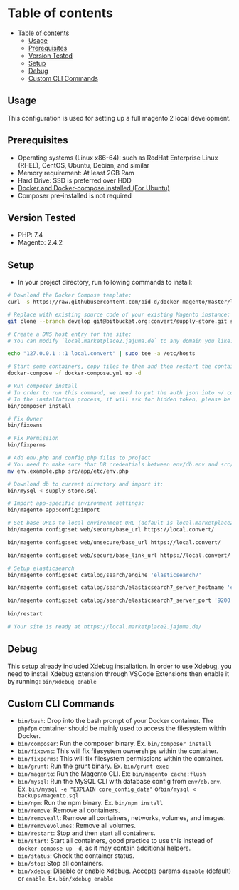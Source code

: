 # Table of contents
- [Table of contents](#table-of-contents)
  - [Usage](#usage)
  - [Prerequisites](#prerequisites)
  - [Version Tested](#version-tested)
  - [Setup](#setup)
  - [Debug](#debug)
  - [Custom CLI Commands](#custom-cli-commands)
## Usage

This configuration is used for setting up a full magento 2 local development.  

## Prerequisites
-  Operating systems (Linux x86-64): such as RedHat Enterprise Linux (RHEL), CentOS, Ubuntu, Debian, and similar
-  Memory requirement: At least 2GB Ram
-  Hard Drive: SSD is preferred over HDD
-  [Docker and Docker-compose installed (For Ubuntu)](https://docs.docker.com/engine/install/ubuntu/)
-  Composer pre-installed is not required

## Version Tested
- PHP: 7.4
- Magento: 2.4.2

## Setup
- In your project directory, run following commands to install:

```bash
# Download the Docker Compose template:
curl -s https://raw.githubusercontent.com/bid-d/docker-magento/master/lib/template | bash

# Replace with existing source code of your existing Magento instance:
git clone --branch develop git@bitbucket.org:convert/supply-store.git src

# Create a DNS host entry for the site:
# You can modify `local.marketplace2.jajuma.de` to any domain you like:

echo "127.0.0.1 ::1 local.convert" | sudo tee -a /etc/hosts

# Start some containers, copy files to them and then restart the containers:
docker-compose -f docker-compose.yml up -d

# Run composer install
# In order to run this command, we need to put the auth.json into ~/.composer folder
# In the installation process, it will ask for hidden token, please be aware
bin/composer install

# Fix Owner
bin/fixowns

# Fix Permission
bin/fixperms

# Add env.php and config.php files to project
# You need to make sure that DB credentials between env/db.env and src/app/etc/env.php files match each other
mv env.example.php src/app/etc/env.php

# Download db to current directory and import it:
bin/mysql < supply-store.sql

# Import app-specific environment settings:
bin/magento app:config:import

# Set base URLs to local environment URL (default is local.marketplace2.jajuma.de)
bin/magento config:set web/secure/base_url https://local.convert/

bin/magento config:set web/unsecure/base_url https://local.convert/

bin/magento config:set web/secure/base_link_url https://local.convert/

# Setup elasticsearch
bin/magento config:set catalog/search/engine 'elasticsearch7'

bin/magento config:set catalog/search/elasticsearch7_server_hostname 'elasticsearch'

bin/magento config:set catalog/search/elasticsearch7_server_port '9200'
	
bin/restart

# Your site is ready at https://local.marketplace2.jajuma.de/
```

## Debug
This setup already included Xdebug installation.
In order to use Xdebug, you need to install Xdebug extension through VSCode Extensions then enable it by running: `bin/xdebug enable`

## Custom CLI Commands

- `bin/bash`: Drop into the bash prompt of your Docker container. The `phpfpm` container should be mainly used to access the filesystem within Docker.
- `bin/composer`: Run the composer binary. Ex. `bin/composer install`
- `bin/fixowns`: This will fix filesystem ownerships within the container.
- `bin/fixperms`: This will fix filesystem permissions within the container.
- `bin/grunt`: Run the grunt binary. Ex. `bin/grunt exec`
- `bin/magento`: Run the Magento CLI. Ex: `bin/magento cache:flush`
- `bin/mysql`: Run the MySQL CLI with database config from `env/db.env`. Ex. `bin/mysql -e "EXPLAIN core_config_data"` or`bin/mysql < backups/magento.sql`
- `bin/npm`: Run the npm binary. Ex. `bin/npm install`
- `bin/remove`: Remove all containers.
- `bin/removeall`: Remove all containers, networks, volumes, and images.
- `bin/removevolumes`: Remove all volumes.
- `bin/restart`: Stop and then start all containers.
- `bin/start`: Start all containers, good practice to use this instead of `docker-compose up -d`, as it may contain additional helpers.
- `bin/status`: Check the container status.
- `bin/stop`: Stop all containers.
- `bin/xdebug`: Disable or enable Xdebug. Accepts params `disable` (default) or `enable`. Ex. `bin/xdebug enable`